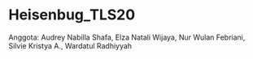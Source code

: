 # Heisenbug_TLS20
Anggota: Audrey Nabilla Shafa, Elza Natali Wijaya, Nur Wulan Febriani, Silvie Kristya A., Wardatul Radhiyyah
